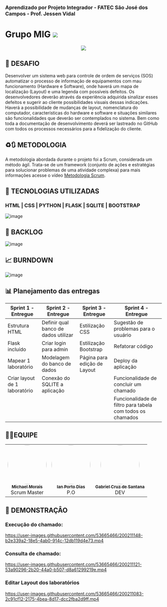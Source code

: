 

### Aprendizado por Projeto Integrador - FATEC São José dos Campos - Prof. Jessen Vidal

# Grupo MIG <a href="" target="_blank"><img src="https://img.shields.io/badge/status-em%20desenvolvimento-yellow"></a>


<div align="center"><img src="https://user-images.githubusercontent.com/53665466/200074701-d2e1f138-f30e-42d2-94f7-9f9211c5f206.png"> </div>




## 🎯 DESAFIO
Desenvolver um sistema web para controle de ordem de serviços (SOS) automatizar o processo de informação de equipamentos com mau funcionamento (Hardware e Software), onde haverá um mapa de localização (Layout) e uma legenda com possíveis defeitos. Os desenvolvedores deverão através da experiência adquirida sinalizar esses defeitos e sugerir ao cliente possibilidades visuais dessas indicações. Haverá a possibilidade de mudanças de layout, nomenclatura do computador, características do hardware e software e situações similares são funcionalidades que deverão ser contemplados no sistema. Bem como toda a documentação de desenvolvimento deverá ser lastreado no GitHub com todos os processos necessários para a fidelização do cliente.

## ♻️🔃 METODOLOGIA
A metodologia abordada durante o projeto foi a Scrum, considerada um método ágil. Trata-se de um framework (conjunto de ações e estratégias para solucionar problemas de uma atividade complexa) para mais informações acesse o vídeo [Metodologia Scrum](https://www.youtube.com/watch?v=XfvQWnRgxG0&t=130s).


## 📖 TECNOLOGIAS UTILIZADAS

### HTML | CSS | PYTHON | FLASK | SQLITE | BOOTSTRAP
![image](https://user-images.githubusercontent.com/53665466/200418928-4087e61d-6bd3-41a6-a213-954247235808.png)




## 📒 BACKLOG
![image](https://user-images.githubusercontent.com/53665466/200192935-3cc4d9aa-55e6-4f74-a6e4-4a88de80ccfc.png)



## 📈 BURNDOWN
![image](https://user-images.githubusercontent.com/53665466/204161910-49ef6c0a-9d96-41e5-a0f9-5da1943763a9.png)



## 📊 Planejamento das entregas
| Sprint 1 - Entregue  | Sprint 2 - Entregue | Sprint 3 - Entregue | Sprint 4 - Entregue |
| ------------- | ------------- | ------------ | ------------- |
| Estrutura HTML  | Definir qual banco de dados utilizar  | Estilização CSS | Sugestão de problemas para o usuário  |
| Flask incluído  | Criar login para admin  | Estilização Bootstrap | Refatorar código  |
| Mapear 1 laboratório  | Modelagem do banco de dados  | Página para edição de Layout |  Deploy da aplicação |
| Criar layout de 1 laboratório  | Conexão do SQLITE a aplicação |  | Funcionalidade de concluir um chamado  |
|                                |                               |  | Funcionalidade de filtro para tabela com todos os chamados |
## 🧑‍🚀EQUIPE


<table>


  <tr>
    <td align="center"><a href="https://github.com/itsmorais"><img style="border-radius: 50%;" src="https://user-images.githubusercontent.com/112488445/199853994-19d9594f-77fa-4b16-b5a6-e340643b59a3.jpeg" width="125px;" alt=""/><br /><sub><b>Michael Morais</b></sub></a><br /><a title="Rocketseat">Scrum Master</a></td>
    <td align="center"><a href="https://github.com/Ianportods"><img style="border-radius: 50%;" src="https://user-images.githubusercontent.com/112488445/199854486-20da8bf4-cf74-4836-96f8-12a9ce155f9c.jpg" width="125px;" alt=""/><br /><sub><b>Ian Porto Dias</b></sub></a><br /><a title="Rocketseat">P.O</a></td>
    <td align="center"><a href="https://github.com/GabbsSantana"><img style="border-radius: 50%;" src="https://user-images.githubusercontent.com/112488445/199855402-a5dda8d0-dadb-4b86-bb11-0f825572f14d.jpeg" width="125px;" alt=""/><br /><sub><b>Gabriel Cruz de Santana</b></sub></a><br /><a  title="Função">DEV</a></td>
   
</table>


## 🎥 DEMONSTRAÇÂO
### Execução do chamado:     
https://user-images.githubusercontent.com/53665466/200211148-b2e339a2-18e5-4ab0-914c-12db119d4e73.mp4

### Consulta de chamado:        
https://user-images.githubusercontent.com/53665466/200211121-53a90296-2b20-44a0-b507-d8a61299219e.mp4

### Editar Layout dos laboratórios
https://user-images.githubusercontent.com/53665466/200211083-2c91cf12-2175-4bea-8d17-dcc2fba2d9ff.mp4






















